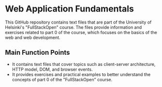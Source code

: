 # Web Application Fundamentals

This GitHub repository contains text files that are part of the University of Helsinki's "FullStackOpen" course. The files provide information and exercises related to part 0 of the course, which focuses on the basics of the web and web development.

## Main Function Points
- It contains text files that cover topics such as client-server architecture, HTTP model, DOM, and browser events.
- It provides exercises and practical examples to better understand the concepts of part 0 of the "FullStackOpen" course.
